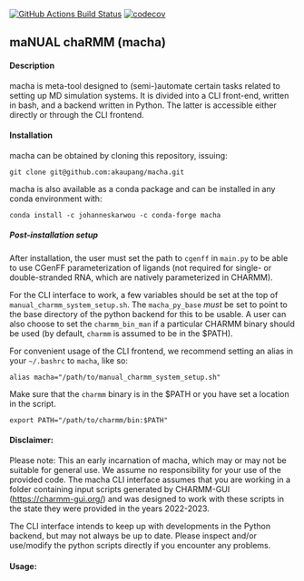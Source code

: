 [//]: # (Badges)
[![GitHub Actions Build Status](https://github.com/akaupang/macha/workflows/CI/badge.svg)](https://github.com/akaupang/macha/actions)
[![codecov](https://codecov.io/gh/akuapang/macha/branch/main/graph/badge.svg)](https://codecov.io/gh/akaupang/macha/branch/main)


## maNUAL chaRMM (macha)

#### Description
macha is meta-tool designed to (semi-)automate certain tasks related to setting up MD simulation systems. It is divided into a CLI front-end, written in bash, and a backend written in Python. The latter is accessible either directly or through the CLI frontend.

#### Installation

macha can be obtained by cloning this repository, issuing: 

`git clone git@github.com:akaupang/macha.git`

macha is also available as a conda package and can be installed in any conda environment with:

`conda install -c johanneskarwou -c conda-forge macha`

##### Post-installation setup
After installation, the user must set the path to `cgenff` in `main.py` to be able to use CGenFF parameterization of ligands (not required for single- or double-stranded RNA, which are natively parameterized in CHARMM).

For the CLI interface to work, a few variables should be set at the top of `manual_charmm_system_setup.sh`. The `macha_py_base` *must* be set to point to the base directory of the python backend for this to be usable. A user can also choose to set the `charmm_bin_man` if a particular CHARMM binary should be used (by default, `charmm` is assumed to be in the $PATH). 

For convenient usage of the CLI frontend, we recommend setting an alias in your `~/.bashrc` to `macha`, like so:

`alias macha="/path/to/manual_charmm_system_setup.sh"`

Make sure that the `charmm` binary is in the $PATH or you have set a location in the script.

`export PATH="/path/to/charmm/bin:$PATH"`

#### Disclaimer:
Please note: This an early incarnation of macha, which may or may not be suitable for general use. We assume no responsibility for your use of the provided code.
The macha CLI interface assumes that you are working in a folder containing input scripts 
generated by CHARMM-GUI (https://charmm-gui.org/) and was designed to work with these scripts
in the state they were provided in the years 2022-2023.

The CLI interface intends to keep up with developments in the Python backend, but may not
always be up to date. Please inspect and/or use/modify the python scripts directly if you
encounter any problems.

#### Usage:

